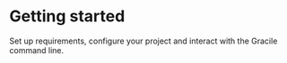 # <i-c o='ph:play-duotone'></i-c>Getting started

Set up requirements, configure your project and interact with the Gracile command line.
